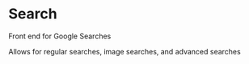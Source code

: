 # Search
Front end for Google Searches

Allows for regular searches, image searches, and advanced searches
